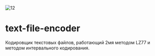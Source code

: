 ![12](https://user-images.githubusercontent.com/55109956/155107649-30c71998-ff71-460f-ab2c-728a7bff4f92.jpg)
# text-file-encoder
Кодировщик текстовых файлов, работающий 2мя методом LZ77 и методом интервального кодирования.
